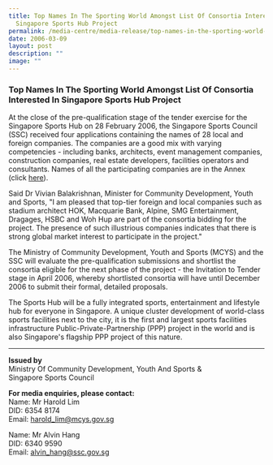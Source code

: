 ```yaml
---
title: Top Names In The Sporting World Amongst List Of Consortia Interested In
  Singapore Sports Hub Project
permalink: /media-centre/media-release/top-names-in-the-sporting-world-amongst-list-of-co/
date: 2006-03-09
layout: post
description: ""
image: ""
---
```

### **Top Names In The Sporting World Amongst List Of Consortia Interested In Singapore Sports Hub Project**

At the close of the pre-qualification stage of the tender exercise for the Singapore Sports Hub on 28 February 2006, the Singapore Sports Council (SSC) received four applications containing the names of 28 local and foreign companies. The companies are a good mix with varying competencies - including banks, architects, event management companies, construction companies, real estate developers, facilities operators and consultants. Names of all the participating companies are in the Annex (click [here](/files/Media%20Centre/Media%20Release/2006/March/Annex090306.pdf)).

Said Dr Vivian Balakrishnan, Minister for Community Development, Youth and Sports, "I am pleased that top-tier foreign and local companies such as stadium architect HOK, Macquarie Bank, Alpine, SMG Entertainment, Dragages, HSBC and Woh Hup are part of the consortia bidding for the project. The presence of such illustrious companies indicates that there is strong global market interest to participate in the project."

The Ministry of Community Development, Youth and Sports (MCYS) and the SSC will evaluate the pre-qualification submissions and shortlist the consortia eligible for the next phase of the project - the Invitation to Tender stage in April 2006, whereby shortlisted consortia will have until December 2006 to submit their formal, detailed proposals.

The Sports Hub will be a fully integrated sports, entertainment and lifestyle hub for everyone in Singapore. A unique cluster development of world-class sports facilities next to the city, it is the first and largest sports facilities infrastructure Public-Private-Partnership (PPP) project in the world and is also Singapore's flagship PPP project of this nature.

---

**Issued by**
<br>
Ministry Of Community Development, Youth And Sports &<br>
Singapore Sports Council

**For media enquiries, please contact:**
<br>
Name: Mr Harold Lim
<br>
DID: 6354 8174
<br>
Email: [harold_lim@mcys.gov.sg](mailto:harold_lim@mcys.gov.sg)

Name: Mr Alvin Hang
<br>
DID: 6340 9590
<br>
Email: [alvin_hang@ssc.gov.sg](mailto:alvin_hang@ssc.gov.sg)